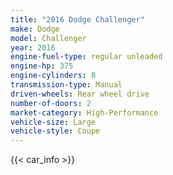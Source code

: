 ```yaml
---
title: "2016 Dodge Challenger"
make: Dodge
model: Challenger
year: 2016
engine-fuel-type: regular unleaded
engine-hp: 375
engine-cylinders: 8
transmission-type: Manual
driven-wheels: Rear wheel drive
number-of-doors: 2
market-category: High-Performance
vehicle-size: Large
vehicle-style: Coupe
---
```


{{< car_info >}}
